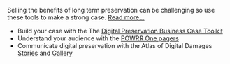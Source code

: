 Selling the benefits of long term preservation can be challenging so use these tools to make a strong case. [Read more...](build_your_case_main.html)

* Build your case with the The [Digital Preservation Business Case Toolkit](http://wiki.dpconline.org/index.php?title=Digital_Preservation_Business_Case_Toolkit)
* Understand your audience with the [POWRR One pagers](http://powrr-wiki.lib.niu.edu/index.php/One_Pagers_tailored_to_educate_different_professionals)
* Communicate digital preservation with the Atlas of Digital Damages [Stories](http://www.atlasofdigitaldamages.info/) and [Gallery](http://www.flickr.com/groups/2121762@N23/)
